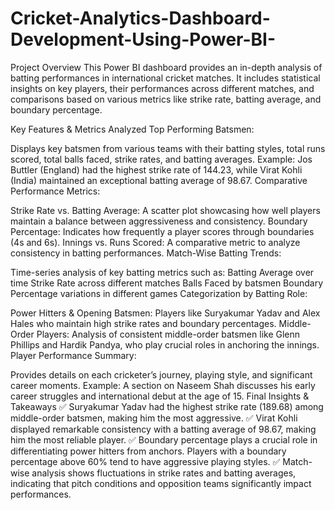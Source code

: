 # Cricket-Analytics-Dashboard-Development-Using-Power-BI-
Project Overview
This Power BI dashboard provides an in-depth analysis of batting performances in international cricket matches. It includes statistical insights on key players, their performances across different matches, and comparisons based on various metrics like strike rate, batting average, and boundary percentage.

Key Features & Metrics Analyzed
Top Performing Batsmen:

Displays key batsmen from various teams with their batting styles, total runs scored, total balls faced, strike rates, and batting averages.
Example: Jos Buttler (England) had the highest strike rate of 144.23, while Virat Kohli (India) maintained an exceptional batting average of 98.67.
Comparative Performance Metrics:

Strike Rate vs. Batting Average: A scatter plot showcasing how well players maintain a balance between aggressiveness and consistency.
Boundary Percentage: Indicates how frequently a player scores through boundaries (4s and 6s).
Innings vs. Runs Scored: A comparative metric to analyze consistency in batting performances.
Match-Wise Batting Trends:

Time-series analysis of key batting metrics such as:
Batting Average over time
Strike Rate across different matches
Balls Faced by batsmen
Boundary Percentage variations in different games
Categorization by Batting Role:

Power Hitters & Opening Batsmen: Players like Suryakumar Yadav and Alex Hales who maintain high strike rates and boundary percentages.
Middle-Order Players: Analysis of consistent middle-order batsmen like Glenn Phillips and Hardik Pandya, who play crucial roles in anchoring the innings.
Player Performance Summary:

Provides details on each cricketer’s journey, playing style, and significant career moments.
Example: A section on Naseem Shah discusses his early career struggles and international debut at the age of 15.
Final Insights & Takeaways
✅ Suryakumar Yadav had the highest strike rate (189.68) among middle-order batsmen, making him the most aggressive. ✅ Virat Kohli displayed remarkable consistency with a batting average of 98.67, making him the most reliable player. ✅ Boundary percentage plays a crucial role in differentiating power hitters from anchors. Players with a boundary percentage above 60% tend to have aggressive playing styles. ✅ Match-wise analysis shows fluctuations in strike rates and batting averages, indicating that pitch conditions and opposition teams significantly impact performances.

